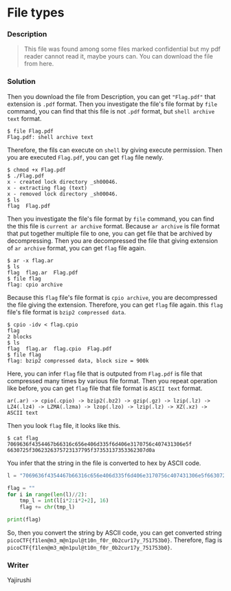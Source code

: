 # File types
### Description
> This file was found among some files marked confidential but my pdf reader cannot read it, maybe yours can. You can download the file from here.

### Solution
Then you download the file from Description, you can get `"Flag.pdf"` that extension is `.pdf` format.
Then you investigate the file's file format by `file` command, you can find that this file is not `.pdf` format, but `shell archive text` format.
```
$ file Flag.pdf
Flag.pdf: shell archive text
```
Therefore, the fils can execute on `shell` by giving execute permission.
Then you are executed `Flag.pdf`, you can get `flag` file newly.
```
$ chmod +x Flag.pdf
$ ./Flag.pdf
x - created lock directory _sh00046.
x - extracting flag (text)
x - removed lock directory _sh00046.
$ ls
flag  Flag.pdf
```
Then you investigate the file's file format by `file` command, you can find the this file is `current ar archive` format. 
Because `ar archive` is file format that put together multiple file to one, you can get file that be archived by decompressing.
Then you are decompressed the file that giving extension of `ar archive` format, you can get `flag` file again.
```
$ ar -x flag.ar
$ ls
flag  flag.ar  Flag.pdf
$ file flag
flag: cpio archive
```
Because this `flag` file's file format is `cpio archive`, you are decompressed the file giving the extension.
Therefore, you can get `flag` file again. this `flag` file's file format is `bzip2 compressed data`.
```
$ cpio -idv < flag.cpio
flag
2 blocks
$ ls
flag  flag.ar  flag.cpio  Flag.pdf
$ file flag
flag: bzip2 compressed data, block size = 900k
```
Here, you can infer `flag` file that is outputed from `Flag.pdf` is file that compressed many times by various file format.
Then you repeat operation like before, you can get `flag` file that file format is `ASCII text` format.
```
ar(.ar) -> cpio(.cpio) -> bzip2(.bz2) -> gzip(.gz) -> lzip(.lz) -> LZ4(.lz4) -> LZMA(.lzma) -> lzop(.lzo) -> lzip(.lz) -> XZ(.xz) -> ASCII text
```
Then you look `flag` file, it looks like this.
```
$ cat flag
7069636f4354467b66316c656e406d335f6d406e3170756c407431306e5f
6630725f3062326375723137795f37353137353362307d0a
```
You infer that the string in the file is converted to hex by ASCII code.
```python
l = "7069636f4354467b66316c656e406d335f6d406e3170756c407431306e5f6630725f3062326375723137795f37353137353362307d0a"

flag = ""
for i in range(len(l)//2):
    tmp_l = int(l[i*2:i*2+2], 16)
    flag += chr(tmp_l)

print(flag)
```
So, then you convert the string by ASCII code, you can get converted string `picoCTF{f1len@m3_m@n1pul@t10n_f0r_0b2cur17y_751753b0}`.
Therefore, flag is `picoCTF{f1len@m3_m@n1pul@t10n_f0r_0b2cur17y_751753b0}`.

### Writer
Yajirushi